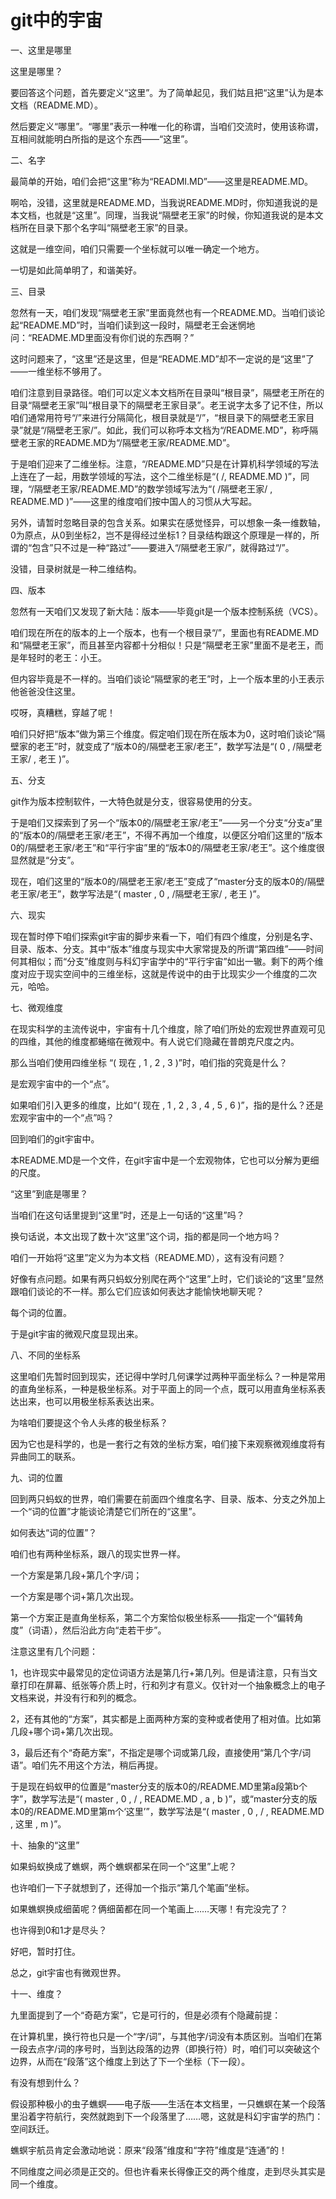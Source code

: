 # git中的宇宙

一、这里是哪里

这里是哪里？

要回答这个问题，首先要定义“这里”。为了简单起见，我们姑且把“这里”认为是本文档（README.MD）。

然后要定义“哪里”。“哪里”表示一种唯一化的称谓，当咱们交流时，使用该称谓，互相间就能明白所指的是这个东西——“这里”。

二、名字

最简单的开始，咱们会把“这里”称为“READMI.MD”——这里是README.MD。

啊哈，没错，这里就是README.MD，当我说README.MD时，你知道我说的是本文档，也就是“这里”。同理，当我说“隔壁老王家”的时候，你知道我说的是本文档所在目录下那个名字叫“隔壁老王家”的目录。

这就是一维空间，咱们只需要一个坐标就可以唯一确定一个地方。

一切是如此简单明了，和谐美好。

三、目录

忽然有一天，咱们发现“隔壁老王家”里面竟然也有一个README.MD。当咱们谈论起“README.MD”时，当咱们读到这一段时，隔壁老王会迷惘地问：“README.MD里面没有你们说的东西啊？”

这时问题来了，“这里”还是这里，但是“README.MD”却不一定说的是“这里”了——一维坐标不够用了。

咱们注意到目录路径。咱们可以定义本文档所在目录叫“根目录”，隔壁老王所在的目录“隔壁老王家”叫“根目录下的隔壁老王家目录”。老王说字太多了记不住，所以咱们通常用符号“/”来进行分隔简化，根目录就是“/”，“根目录下的隔壁老王家目录”就是“/隔壁老王家/”。如此，我们可以称呼本文档为“/README.MD”，称呼隔壁老王家的README.MD为“/隔壁老王家/README.MD”。

于是咱们迎来了二维坐标。注意，“/README.MD”只是在计算机科学领域的写法上连在了一起，用数学领域的写法，这个二维坐标是“( /, README.MD )”，同理，“/隔壁老王家/README.MD”的数学领域写法为“( /隔壁老王家/ , README.MD )”——这里的维度咱们按中国人的习惯从大写起。

另外，请暂时忽略目录的包含关系。如果实在感觉怪异，可以想象一条一维数轴，0为原点，从0到坐标2，岂不是得经过坐标1？目录结构跟这个原理是一样的，所谓的“包含”只不过是一种“路过”——要进入“/隔壁老王家/”，就得路过“/”。

没错，目录树就是一种二维结构。

四、版本

忽然有一天咱们又发现了新大陆：版本——毕竟git是一个版本控制系统（VCS）。

咱们现在所在的版本的上一个版本，也有一个根目录“/”，里面也有README.MD和“隔壁老王家”，而且甚至内容都十分相似！只是“隔壁老王家”里面不是老王，而是年轻时的老王：小王。

但内容毕竟是不一样的。当咱们谈论“隔壁家的老王”时，上一个版本里的小王表示他爸爸没住这里。

哎呀，真糟糕，穿越了呢！

咱们只好把“版本”做为第三个维度。假定咱们现在所在版本为0，这时咱们谈论“隔壁家的老王”时，就变成了“版本0的/隔壁老王家/老王”，数学写法是“( 0 , /隔壁老王家/ , 老王 )”。

五、分支

git作为版本控制软件，一大特色就是分支，很容易使用的分支。

于是咱们又探索到了另一个“版本0的/隔壁老王家/老王”——另一个分支“分支a”里的“版本0的/隔壁老王家/老王”，不得不再加一个维度，以便区分咱们这里的“版本0的/隔壁老王家/老王”和“平行宇宙”里的“版本0的/隔壁老王家/老王”。这个维度很显然就是“分支”。

现在，咱们这里的“版本0的/隔壁老王家/老王”变成了“master分支的版本0的/隔壁老王家/老王”，数学写法是“( master , 0 , /隔壁老王家/ , 老王 )”。

六、现实

现在暂时停下咱们探索git宇宙的脚步来看一下，咱们有四个维度，分别是名字、目录、版本、分支。其中“版本”维度与现实中大家常提及的所谓“第四维”——时间何其相似；而“分支”维度则与科幻宇宙学中的“平行宇宙”如出一辙。剩下的两个维度对应于现实空间中的三维坐标，这就是传说中的由于比现实少一个维度的二次元，哈哈。

七、微观维度

在现实科学的主流传说中，宇宙有十几个维度，除了咱们所处的宏观世界直观可见的四维，其他的维度都蜷缩在微观中。有人说它们隐藏在普朗克尺度之内。

那么当咱们使用四维坐标 “( 现在 , 1 , 2 , 3 )”时，咱们指的究竟是什么？

是宏观宇宙中的一个“点”。

如果咱们引入更多的维度，比如“( 现在 , 1 , 2 , 3 , 4 , 5 , 6 )”，指的是什么？还是宏观宇宙中的一个“点”吗？

回到咱们的git宇宙中。

本README.MD是一个文件，在git宇宙中是一个宏观物体，它也可以分解为更细的尺度。

“这里”到底是哪里？

当咱们在这句话里提到“这里”时，还是上一句话的“这里”吗？

换句话说，本文出现了数十次“这里”这个词，指的都是同一个地方吗？

咱们一开始将“这里”定义为为本文档（README.MD），这有没有问题？

好像有点问题。如果有两只蚂蚁分别爬在两个“这里”上时，它们谈论的“这里”显然跟咱们谈论的不一样。那么它们应该如何表达才能愉快地聊天呢？

每个词的位置。

于是git宇宙的微观尺度显现出来。

八、不同的坐标系

这里咱们先暂时回到现实，还记得中学时几何课学过两种平面坐标么？一种是常用的直角坐标系，一种是极坐标系。对于平面上的同一个点，既可以用直角坐标系表达出来，也可以用极坐标系表达出来。

为啥咱们要提这个令人头疼的极坐标系？

因为它也是科学的，也是一套行之有效的坐标方案，咱们接下来观察微观维度将有异曲同工的联系。

九、词的位置

回到两只蚂蚁的世界，咱们需要在前面四个维度名字、目录、版本、分支之外加上一个“词的位置”才能谈论清楚它们所在的“这里”。

如何表达“词的位置”？

咱们也有两种坐标系，跟八的现实世界一样。

一个方案是第几段+第几个字/词；

一个方案是哪个词+第几次出现。

第一个方案正是直角坐标系，第二个方案恰似极坐标系——指定一个“偏转角度”（词语），然后沿此方向“走若干步”。

注意这里有几个问题：

1，也许现实中最常见的定位词语方法是第几行+第几列。但是请注意，只有当文章打印在屏幕、纸张等介质上时，行和列才有意义。仅针对一个抽象概念上的电子文档来说，并没有行和列的概念。

2，还有其他的“方案”，其实都是上面两种方案的变种或者使用了相对值。比如第几段+哪个词+第几次出现。

3，最后还有个“奇葩方案”，不指定是哪个词或第几段，直接使用“第几个字/词语”。咱们先不用这个方法，稍后再提。

于是现在蚂蚁甲的位置是“master分支的版本0的/README.MD里第a段第b个字”，数学写法是“( master , 0 , / , README.MD , a , b )”，或“master分支的版本0的/README.MD里第m个‘这里’”，数学写法是“( master , 0 , / , README.MD , 这里 , m )”。

十、抽象的“这里”

如果蚂蚁换成了蟭螟，两个蟭螟都呆在同一个“这里”上呢？

也许咱们一下子就想到了，还得加一个指示“第几个笔画”坐标。

如果蟭螟换成细菌呢？俩细菌都在同一个笔画上……天哪！有完没完了？

也许得到0和1才是尽头？

好吧，暂时打住。

总之，git宇宙也有微观世界。

十一、维度？

九里面提到了一个“奇葩方案”，它是可行的，但是必须有个隐藏前提：

在计算机里，换行符也只是一个“字/词”，与其他字/词没有本质区别。当咱们在第一段去点字/词的序号时，当到达段落的边界（即换行符）时，咱们可以突破这个边界，从而在“段落”这个维度上到达了下一个坐标（下一段）。

有没有想到什么？

假设那种极小的虫子蟭螟——电子版——生活在本文档里，一只蟭螟在某一个段落里沿着字符航行，突然就跑到下一个段落里了……嗯，这就是科幻宇宙学的热门：空间跃迁。

蟭螟宇航员肯定会激动地说：原来“段落”维度和“字符”维度是“连通”的！

不同维度之间必须是正交的。但也许看来长得像正交的两个维度，走到尽头其实是同一个维度。
